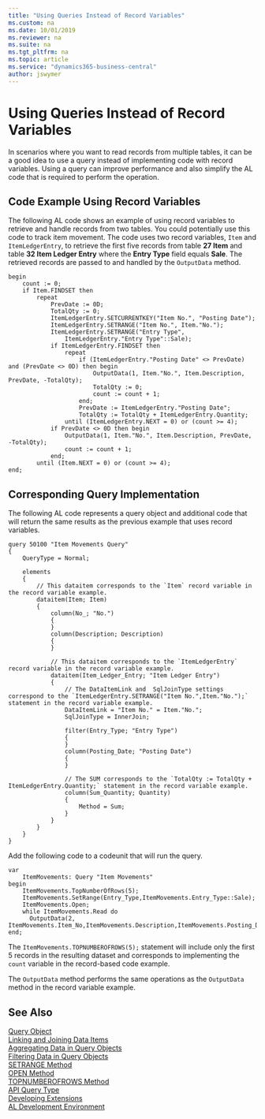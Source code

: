 ```yaml
---
title: "Using Queries Instead of Record Variables"
ms.custom: na
ms.date: 10/01/2019
ms.reviewer: na
ms.suite: na
ms.tgt_pltfrm: na
ms.topic: article
ms.service: "dynamics365-business-central"
author: jswymer
---
```

# Using Queries Instead of Record Variables

In scenarios where you want to read records from multiple tables, it can be a good idea to use a query instead of implementing code with record variables. Using a query can improve performance and also simplify the AL code that is required to perform the operation.  

## Code Example Using Record Variables

The following AL code shows an example of using record variables to retrieve and handle records from two tables. You could potentially use this code to track item movement. The code uses two record variables, `Item` and `ItemLedgerEntry`, to retrieve the first five records from table **27 Item** and table **32 Item Ledger Entry** where the **Entry Type** field equals **Sale**. The retrieved records are passed to and handled by the `OutputData` method.  

```  
begin
    count := 0;
    if Item.FINDSET then
        repeat
            PrevDate := 0D;
            TotalQty := 0;
            ItemLedgerEntry.SETCURRENTKEY("Item No.", "Posting Date");
            ItemLedgerEntry.SETRANGE("Item No.", Item."No.");
            ItemLedgerEntry.SETRANGE("Entry Type",
                ItemLedgerEntry."Entry Type"::Sale);
            if ItemLedgerEntry.FINDSET then
                repeat
                    if (ItemLedgerEntry."Posting Date" <> PrevDate) and (PrevDate <> 0D) then begin
                        OutputData(1, Item."No.", Item.Description, PrevDate, -TotalQty);
                        TotalQty := 0;
                        count := count + 1;
                    end;
                    PrevDate := ItemLedgerEntry."Posting Date";
                    TotalQty := TotalQty + ItemLedgerEntry.Quantity;
                until (ItemLedgerEntry.NEXT = 0) or (count >= 4);
            if PrevDate <> 0D then begin
                OutputData(1, Item."No.", Item.Description, PrevDate, -TotalQty);
                count := count + 1;
            end;
        until (Item.NEXT = 0) or (count >= 4);
end;
```  

## Corresponding Query Implementation  

The following AL code represents a query object and additional code that will return the same results as the previous example that uses record variables.

```
query 50100 "Item Movements Query"
{
    QueryType = Normal;

    elements
    {
        // This dataitem corresponds to the `Item` record variable in the record variable example. 
        dataitem(Item; Item)
        {
            column(No_; "No.")
            {
            }
            column(Description; Description)
            {
            }

            // This dataitem corresponds to the `ItemLedgerEntry` record variable in the record variable example. 
            dataitem(Item_Ledger_Entry; "Item Ledger Entry")
            {
                // The DataItemLink and  SqlJoinType settings correspond to the `ItemLedgerEntry.SETRANGE("Item No.",Item."No.");` statement in the record variable example.
                DataItemLink = "Item No." = Item."No.";
                SqlJoinType = InnerJoin;

                filter(Entry_Type; "Entry Type")
                {
                }
                column(Posting_Date; "Posting Date")
                {
                }

                // The SUM corresponds to the `TotalQty := TotalQty + ItemLedgerEntry.Quantity;` statement in the record variable example.
                column(Sum_Quantity; Quantity)
                {
                    Method = Sum;
                }
            }
        }
    }
}
```

Add the following code to a codeunit that will run the query.

``` 
var
    ItemMovements: Query "Item Movements"
begin
    ItemMovements.TopNumberOfRows(5);  
    ItemMovements.SetRange(Entry_Type,ItemMovements.Entry_Type::Sale);  
    ItemMovements.Open;  
    while ItemMovements.Read do 
      OutputData(2, ItemMovements.Item_No,ItemMovements.Description,ItemMovements.Posting_Date,ItemMovements.Sum_Quantity);  
end;
```  

The `ItemMovements.TOPNUMBEROFROWS(5);` statement will include only the first 5 records in the resulting dataset and corresponds to implementing the `count` variable in the record-based code example.  

The `OutputData` method performs the same operations as the `OutputData` method in the record variable example.  

## See Also

[Query Object](devenv-query-object.md)  
[Linking and Joining Data Items](devenv-query-links-joins.md)  
[Aggregating Data in Query Objects](devenv-query-totals-grouping.md)  
[Filtering Data in Query Objects](devenv-query-filters.md)  
[SETRANGE Method](methods-auto/query/queryinstance-setrange-method.md)  
[OPEN Method](methods-auto/query/queryinstance-open-method.md)   
[TOPNUMBEROFROWS Method](methods-auto/query/queryinstance-topnumberofrows-method.md)  
[API Query Type](devenv-api-querytype.md)  
[Developing Extensions](devenv-dev-overview.md)  
[AL Development Environment](devenv-reference-overview.md)  
